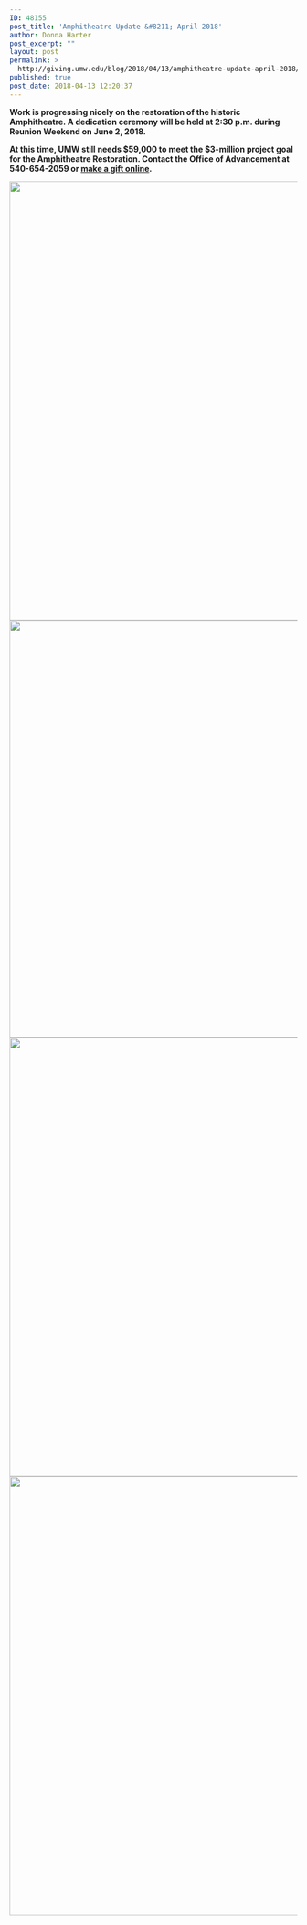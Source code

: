 ```yaml
---
ID: 48155
post_title: 'Amphitheatre Update &#8211; April 2018'
author: Donna Harter
post_excerpt: ""
layout: post
permalink: >
  http://giving.umw.edu/blog/2018/04/13/amphitheatre-update-april-2018/
published: true
post_date: 2018-04-13 12:20:37
---
```

<div id="umw-custom-background">
<div id="wrap">
<div id="inner">
<div id="content-sidebar-wrap">
<div id="content" class="hfeed">
<div class="post-48132 post type-post status-publish format-standard hentry category-giving-stories category-uncategorized entry">
<div class="entry-content">

<strong>Work is progressing nicely on the restoration of the historic Amphitheatre. A dedication ceremony will be held at 2:30 p.m. during Reunion Weekend on June 2, 2018. </strong>

<strong>At this time, UMW still needs $59,000 to meet the $3-million project goal for the Amphitheatre Restoration. Contact the Office of Advancement at 540-654-2059 or <a href="https://securelb.imodules.com/s/1588/rd17/interior.aspx?sid=1588&amp;gid=1&amp;pgid=1712&amp;cid=3848" target="_blank" rel="noopener">make a gift online</a></strong><strong>.

<img class="alignnone size-large wp-image-48156" src="http://giving.umw.edu/wp-content/uploads/2018/04/april-13-4-1024x768.jpg" alt="" width="1024" height="768" /> <img class="alignnone size-large wp-image-48157" src="http://giving.umw.edu/wp-content/uploads/2018/04/april-13-1-1024x731.jpg" alt="" width="1024" height="731" /> </strong><strong><img class="alignnone size-large wp-image-48159" src="http://giving.umw.edu/wp-content/uploads/2018/04/april-13-2-1024x768.jpg" alt="" width="1024" height="768" /></strong><strong><img class="alignnone size-large wp-image-48158" src="http://giving.umw.edu/wp-content/uploads/2018/04/april-13-3-1024x768.jpg" alt="" width="1024" height="768" />
</strong>

</div>
</div>
</div>
</div>
</div>
</div>
</div>